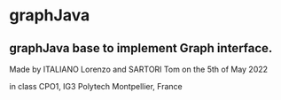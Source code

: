 # graphJava

## graphJava base to implement Graph interface.

Made by ITALIANO Lorenzo and SARTORI Tom on the 5th of May 2022

in class CPO1, IG3 Polytech Montpellier, France
